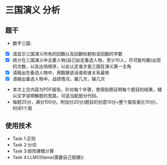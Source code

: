 # 三国演义 分析
## 题干
- 数字三国:
- [x] 请显示三国演义所有的回数以及回数标题和该回数的字数
- [x] 统计在三国演义中主要人物(自己拟定备选人物，至少10人，尽可能均衡)出现的次数，以及出场顺序，以此认定谁才是三国在演义第一主角
- [x] 请输出在备选人物中，用数据说话谁和谁关系最铁
- [x] 请输出备选人物中，战绩情况，赢几次，输几次
- 本次上交内容为PDF报告。针对每个步骤，使用贴图证明每个题目的结果，辅以文字说明解题的思路，可适当配部分代码。
- 每题25分，满分100分。附加分20分(题目的创意10分+整个报告美化10分)，时间1个周
## 使用技术
- Task 1:正则
- Task 2:分词
- Task 3:矩阵建模计算
- Task 4:LLM(Ollama(需要自己搭建))
